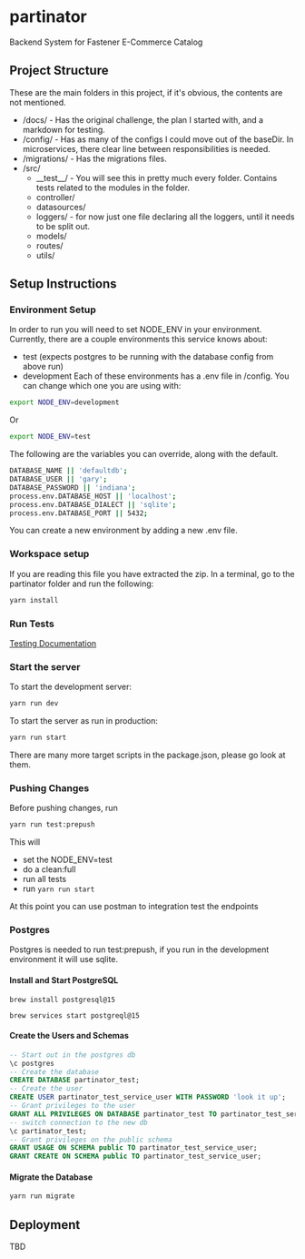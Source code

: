 # partinator

Backend System for Fastener E-Commerce Catalog

## Project Structure
These are the main folders in this project, if it's obvious, the contents are not mentioned.
- /docs/ - Has the original challenge, the plan I started with, and a markdown for testing.
- /config/ - Has as many of the configs I could move out of the baseDir. In microservices, there clear line between responsibilities is needed.
- /migrations/ - Has the migrations files.
- /src/
  - __test\__/ - You will see this in pretty much every folder. Contains tests related to the modules in the folder.
  - controller/
  - datasources/
  - loggers/ - for now just one file declaring all the loggers, until it needs to be split out.
  - models/
  - routes/
  - utils/
  
## Setup Instructions


### Environment Setup
In order to run you will need to set NODE_ENV in your environment. Currently, there are a couple environments this service knows about:
* test (expects postgres to be running with the database config from above run)
* development
  Each of these environments has a .env file in /config. You can change which one you are using with:
```bash
export NODE_ENV=development
```
Or
```bash
export NODE_ENV=test
```
The following are the variables you can override, along with the default.
```bash
DATABASE_NAME || 'defaultdb';
DATABASE_USER || 'gary';
DATABASE_PASSWORD || 'indiana';
process.env.DATABASE_HOST || 'localhost';
process.env.DATABASE_DIALECT || 'sqlite';
process.env.DATABASE_PORT || 5432;
````
You can create a new environment by adding a new .env file.

### Workspace setup
If you are reading this file you have extracted the zip. In a terminal, go to the partinator folder and run the following:
```bash
yarn install
```

### Run Tests
[Testing Documentation](src/__test__/testing.md)

### Start the server

To start the development server:
```bash
yarn run dev
```
To start the server as run in production:
```bash
yarn run start
```

There are many more target scripts in the package.json, please go look at them.
### Pushing Changes
Before pushing changes, run 
```bash
yarn run test:prepush
```
This will 
- set the NODE_ENV=test
- do a clean:full 
- run all tests
- run `yarn run start`

At this point you can use postman to integration test the endpoints

### Postgres

Postgres is needed to run test:prepush, if you run in the development environment it will use sqlite.
#### Install and Start PostgreSQL

`brew install postgresql@15`

`brew services start postgreql@15`

#### Create the Users and Schemas

```sql
-- Start out in the postgres db
\c postgres
-- Create the database
CREATE DATABASE partinator_test;
-- Create the user
CREATE USER partinator_test_service_user WITH PASSWORD 'look it up';
-- Grant privileges to the user
GRANT ALL PRIVILEGES ON DATABASE partinator_test TO partinator_test_service_user;
-- switch connection to the new db
\c partinator_test;
-- Grant privileges on the public schema
GRANT USAGE ON SCHEMA public TO partinator_test_service_user;
GRANT CREATE ON SCHEMA public TO partinator_test_service_user;

```
#### Migrate the Database

```bash
yarn run migrate
```


## Deployment

TBD
